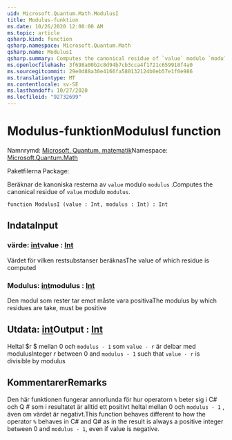 ```yaml
---
uid: Microsoft.Quantum.Math.ModulusI
title: Modulus-funktion
ms.date: 10/26/2020 12:00:00 AM
ms.topic: article
qsharp.kind: function
qsharp.namespace: Microsoft.Quantum.Math
qsharp.name: ModulusI
qsharp.summary: Computes the canonical residue of `value` modulo `modulus`.
ms.openlocfilehash: 3f698a00b2c8d94b7cb3cca4f1721c659918f4a0
ms.sourcegitcommit: 29e0d88a30e4166fa580132124b0eb57e1f0e986
ms.translationtype: MT
ms.contentlocale: sv-SE
ms.lasthandoff: 10/27/2020
ms.locfileid: "92732699"
---
```

# <a name="modulusi-function"></a><span data-ttu-id="93adb-102">Modulus-funktion</span><span class="sxs-lookup"><span data-stu-id="93adb-102">ModulusI function</span></span>

<span data-ttu-id="93adb-103">Namnrymd: [Microsoft. Quantum. matematik](xref:Microsoft.Quantum.Math)</span><span class="sxs-lookup"><span data-stu-id="93adb-103">Namespace: [Microsoft.Quantum.Math](xref:Microsoft.Quantum.Math)</span></span>

<span data-ttu-id="93adb-104">Paketfilerna [](https://nuget.org/packages/)</span><span class="sxs-lookup"><span data-stu-id="93adb-104">Package: [](https://nuget.org/packages/)</span></span>


<span data-ttu-id="93adb-105">Beräknar de kanoniska resterna av `value` modulo `modulus` .</span><span class="sxs-lookup"><span data-stu-id="93adb-105">Computes the canonical residue of `value` modulo `modulus`.</span></span>

```qsharp
function ModulusI (value : Int, modulus : Int) : Int
```


## <a name="input"></a><span data-ttu-id="93adb-106">Indata</span><span class="sxs-lookup"><span data-stu-id="93adb-106">Input</span></span>

### <a name="value--int"></a><span data-ttu-id="93adb-107">värde: [int](xref:microsoft.quantum.lang-ref.int)</span><span class="sxs-lookup"><span data-stu-id="93adb-107">value : [Int](xref:microsoft.quantum.lang-ref.int)</span></span>

<span data-ttu-id="93adb-108">Värdet för vilken restsubstanser beräknas</span><span class="sxs-lookup"><span data-stu-id="93adb-108">The value of which residue is computed</span></span>


### <a name="modulus--int"></a><span data-ttu-id="93adb-109">Modulus: [int](xref:microsoft.quantum.lang-ref.int)</span><span class="sxs-lookup"><span data-stu-id="93adb-109">modulus : [Int](xref:microsoft.quantum.lang-ref.int)</span></span>

<span data-ttu-id="93adb-110">Den modul som rester tar emot måste vara positiva</span><span class="sxs-lookup"><span data-stu-id="93adb-110">The modulus by which residues are take, must be positive</span></span>



## <a name="output--int"></a><span data-ttu-id="93adb-111">Utdata: [int](xref:microsoft.quantum.lang-ref.int)</span><span class="sxs-lookup"><span data-stu-id="93adb-111">Output : [Int](xref:microsoft.quantum.lang-ref.int)</span></span>

<span data-ttu-id="93adb-112">Heltal $r $ mellan 0 och `modulus - 1` som `value - r` är delbar med modulus</span><span class="sxs-lookup"><span data-stu-id="93adb-112">Integer $r$ between 0 and `modulus - 1` such that `value - r` is divisible by modulus</span></span>

## <a name="remarks"></a><span data-ttu-id="93adb-113">Kommentarer</span><span class="sxs-lookup"><span data-stu-id="93adb-113">Remarks</span></span>

<span data-ttu-id="93adb-114">Den här funktionen fungerar annorlunda för hur operatorn `%` beter sig i C# och Q # som i resultatet är alltid ett positivt heltal mellan 0 och `modulus - 1` , även om värdet är negativt.</span><span class="sxs-lookup"><span data-stu-id="93adb-114">This function behaves different to how the operator `%` behaves in C# and Q# as in the result is always a positive integer between 0 and `modulus - 1`, even if value is negative.</span></span>